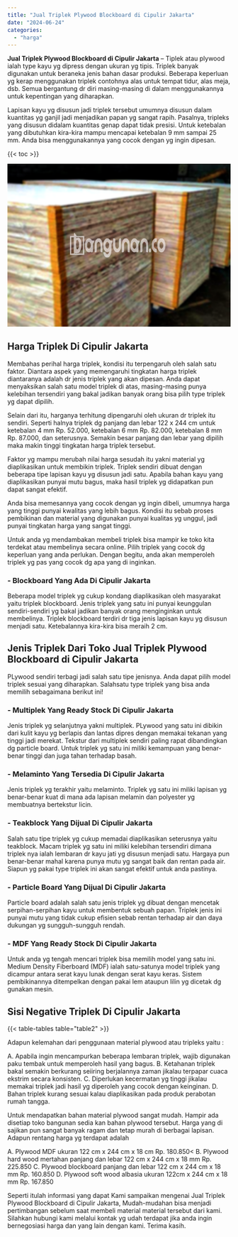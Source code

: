 ```yaml
---
title: "Jual Triplek Plywood Blockboard di Cipulir Jakarta"
date: "2024-06-24"
categories: 
  - "harga"
---
```


**Jual Triplek Plywood Blockboard di Cipulir Jakarta** – Tiplek atau plywood ialah type kayu yg dipress dengan ukuran yg tipis. Triplek banyak digunakan untuk beraneka jenis bahan dasar produksi. Beberapa keperluan yg kerap menggunakan triplek contohnya alas untuk tempat tidur, alas meja, dsb. Semua bergantung dr diri masing-masing di dalam menggunakannya untuk kepentingan yang diharapkan.

Lapisan kayu yg disusun jadi triplek tersebut umumnya disusun dalam kuantitas yg ganjil jadi menjadikan papan yg sangat rapih. Pasalnya, tripleks yang disusun didalam kuantitas genap dapat tidak presisi. Untuk ketebalan yang dibutuhkan kira-kira mampu mencapai ketebalan 9 mm sampai 25 mm. Anda bisa menggunakannya yang cocok dengan yg ingin dipesan.

{{< toc >}}

![Jual Triplek Plywood Blockboard di Cipulir Jakarta](/images/jual-triplek-murah-23.png)

## Harga Triplek Di Cipulir Jakarta

Membahas perihal harga triplek, kondisi itu terpengaruh oleh salah satu faktor. Diantara aspek yang memengaruhi tingkatan harga triplek diantaranya adalah dr jenis triplek yang akan dipesan. Anda dapat menyaksikan salah satu model triplek di atas, masing-masing punya kelebihan tersendiri yang bakal jadikan banyak orang bisa pilih type triplek yg dapat dipilih.

Selain dari itu, harganya terhitung dipengaruhi oleh ukuran dr triplek itu sendiri. Seperti halnya triplek dg panjang dan lebar 122 x 244 cm untuk ketebalan 4 mm Rp. 52.000, ketebalan 6 mm Rp. 82.000, ketebalan 8 mm Rp. 87.000, dan seterusnya. Semakin besar panjang dan lebar yang dipilih maka makin tinggi tingkatan harga triplek tersebut.

Faktor yg mampu merubah nilai harga sesudah itu yakni material yg diaplikasikan untuk membikin triplek. Triplek sendiri dibuat dengan beberapa tipe lapisan kayu yg disusun jadi satu. Apabila bahan kayu yang diaplikasikan punyai mutu bagus, maka hasil triplek yg didapatkan pun dapat sangat efektif.

Anda bisa memesannya yang cocok dengan yg ingin dibeli, umumnya harga yang tinggi punyai kwalitas yang lebih bagus. Kondisi itu sebab proses pembikinan dan material yang digunakan punyai kualitas yg unggul, jadi punyai tingkatan harga yang sangat tinggi.

Untuk anda yg mendambakan membeli triplek bisa mampir ke toko kita terdekat atau membelinya secara online. Pilih triplek yang cocok dg keperluan yang anda perlukan. Dengan begitu, anda akan memperoleh triplek yg pas yang cocok dg apa yang di inginkan.

### \- Blockboard Yang Ada Di Cipulir Jakarta

Beberapa model triplek yg cukup kondang diaplikasikan oleh masyarakat yaitu triplek blockboard. Jenis triplek yang satu ini punyai keunggulan sendiri-sendiri yg bakal jadikan banyak orang menginginkan untuk membelinya. Triplek blockboard terdiri dr tiga jenis lapisan kayu yg disusun menjadi satu. Ketebalannya kira-kira bisa meraih 2 cm.

## Jenis Triplek Dari Toko Jual Triplek Plywood Blockboard di Cipulir Jakarta

PLywood sendiri terbagi jadi salah satu tipe jenisnya. Anda dapat pilih model triplek sesuai yang diharapkan. Salahsatu type triplek yang bisa anda memilih sebagaimana berikut ini!

### \- Multiplek Yang Ready Stock Di Cipulir Jakarta

Jenis triplek yg selanjutnya yakni multiplek. PLywood yang satu ini dibikin dari kulit kayu yg berlapis dan lantas dipres dengan memakai tekanan yang tinggi jadi merekat. Tekstur dari multiplek sendiri paling rapat dibandingkan dg particle board. Untuk triplek yg satu ini miliki kemampuan yang benar-benar tinggi dan juga tahan terhadap basah.

### \- Melaminto Yang Tersedia Di Cipulir Jakarta

Jenis triplek yg terakhir yaitu melaminto. Triplek yg satu ini miliki lapisan yg benar-benar kuat di mana ada lapisan melamin dan polyester yg membuatnya bertekstur licin.

### \- Teakblock Yang Dijual Di Cipulir Jakarta

Salah satu tipe triplek yg cukup memadai diaplikasikan seterusnya yaitu teakblock. Macam triplek yg satu ini miliki kelebihan tersendiri dimana triplek nya ialah lembaran dr kayu jati yg disusun menjadi satu. Hargaya pun benar-benar mahal karena punya mutu yg sangat baik dan rentan pada air. Siapun yg pakai type triplek ini akan sangat efektif untuk anda pastinya.

### \- Particle Board Yang Dijual Di Cipulir Jakarta

Particle board adalah salah satu jenis triplek yg dibuat dengan mencetak serpihan-serpihan kayu untuk membentuk sebuah papan. Triplek jenis ini punyai mutu yang tidak cukup efisien sebab rentan terhadap air dan daya dukungan yg sungguh-sungguh rendah.

### \- MDF Yang Ready Stock Di Cipulir Jakarta

Untuk anda yg tengah mencari triplek bisa memilih model yang satu ini. Medium Density Fiberboard (MDF) ialah satu-satunya model triplek yang dicampur antara serat kayu lunak dengan serat kayu keras. Sistem pembikinannya ditempelkan dengan pakai lem ataupun lilin yg dicetak dg gunakan mesin.

## Sisi Negative Triplek Di Cipulir Jakarta

{{< table-tables table="table2" >}}

Adapun kelemahan dari penggunaan material plywood atau tripleks yaitu :

A. Apabila ingin mencampurkan beberapa lembaran triplek, wajib digunakan paku tembak untuk memperoleh hasil yang bagus. B. Ketahanan triplek bakal semakin berkurang seiiring berjalannya zaman jikalau terpapar cuaca ekstrim secara konsisten. C. Diperlukan kecermatan yg tinggi jikalau memakai triplek jadi hasil yg diperoleh yang cocok dengan keinginan. D. Bahan triplek kurang sesuai kalau diaplikasikan pada produk perabotan rumah tangga.

Untuk mendapatkan bahan material plywood sangat mudah. Hampir ada disetiap toko bangunan sedia kan bahan plywood tersebut. Harga yang di sajikan pun sangat banyak ragam dan tetap murah di berbagai lapisan. Adapun rentang harga yg terdapat adalah

A. Plywood MDF ukuran 122 cm x 244 cm x 18 cm Rp. 180.850< B. Plywood hard wood mertahan panjang dan lebar 122 cm x 244 cm x 18 mm Rp. 225.850 C. Plywood blockboard panjang dan lebar 122 cm x 244 cm x 18 mm Rp. 160.850 D. Plywood soft wood albasia ukuran 122cm x 244 cm x 18 mm Rp. 167.850

Seperti itulah informasi yang dapat Kami sampaikan mengenai Jual Triplek Plywood Blockboard di Cipulir Jakarta, Mudah-mudahan bisa menjadi pertimbangan sebelum saat membeli material material tersebut dari kami. Silahkan hubungi kami melalui kontak yg udah terdapat jika anda ingin bernegosiasi harga dan yang lain dengan kami. Terima kasih.
